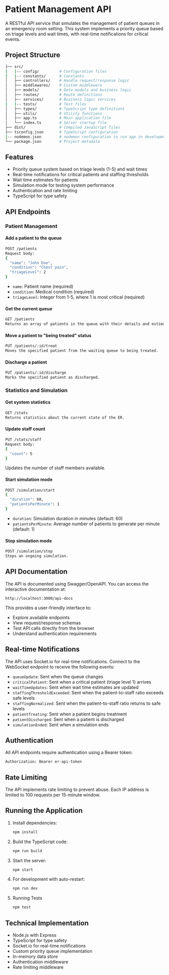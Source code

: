 # Patient Management API

A RESTful API service that simulates the management of patient queues in an emergency room setting. This system implements a priority queue based on triage levels and wait times, with real-time notifications for critical events.

## Project Structure

```bash
├── src/
|   |-- config/         # Configuration files
|   |-- constants/      # Constants
│   ├── controllers/    # Handle request/response logic
│   ├── middlewares/    # Custom middleware
│   ├── models/         # Data models and business logic
│   ├── routes/         # Route definitions
│   ├─- services/       # Business logic services
|   |-- tests/          # Test files
│   ├── types/          # TypeScript type definitions
│   ├── utils/          # Utility functions
│   ├── app.ts          # Main application file
│   └── index.ts        # Server startup file
├── dist/               # Compiled JavaScript files
├── tsconfig.json       # TypeScript configuration
|-- nodemon.json        # nodemon configuration to run app in development mode
└── package.json        # Project metadata
```

## Features

- Priority queue system based on triage levels (1-5) and wait times
- Real-time notifications for critical patients and staffing thresholds
- Wait time estimates for patients
- Simulation mode for testing system performance
- Authentication and rate limiting
- TypeScript for type safety

## API Endpoints

### Patient Management

#### Add a patient to the queue

```bash
POST /patients
Request body:
{
  "name": "John Doe",
  "condition": "Chest pain",
  "triageLevel": 2
}
```

- `name`: Patient name (required)
- `condition`: Medical condition (required)
- `triageLevel`: Integer from 1-5, where 1 is most critical (required)

#### Get the current queue

```bash
GET /patients
Returns an array of patients in the queue with their details and estimated wait times.
```

#### Move a patient to "being treated" status

```bash
PUT /patients/:id/treat
Moves the specified patient from the waiting queue to being treated.
```

#### Discharge a patient

```bash
PUT /patients/:id/discharge
Marks the specified patient as discharged.
```

### Statistics and Simulation

#### Get system statistics

```bash
GET /stats
Returns statistics about the current state of the ER.
```

#### Update staff count

```bash
PUT /stats/staff
Request body:
{
  "count": 5
}
```

Updates the number of staff members available.

#### Start simulation mode

```bash
POST /simulation/start
{
  "duration": 60,
  "patientsPerMinute": 1
}
```

- `duration`: Simulation duration in minutes (default: 60)
- `patientsPerMinute`: Average number of patients to generate per minute (default: 1)

#### Stop simulation mode

```bash
POST /simulation/stop
Stops an ongoing simulation.
```

## API Documentation

The API is documented using Swagger/OpenAPI. You can access the interactive documentation at:

`http://localhost:3000/api-docs`

This provides a user-friendly interface to:

- Explore available endpoints
- View request/response schemas
- Test API calls directly from the browser
- Understand authentication requirements

## Real-time Notifications

The API uses Socket.io for real-time notifications. Connect to the WebSocket endpoint to receive the following events:

- `queueUpdate`: Sent when the queue changes
- `criticalPatient`: Sent when a critical patient (triage level 1) arrives
- `waitTimeUpdates`: Sent when wait time estimates are updated
- `staffingThresholdExceeded`: Sent when the patient-to-staff ratio exceeds safe levels
- `staffingNormalized`: Sent when the patient-to-staff ratio returns to safe levels
- `patientTreating`: Sent when a patient begins treatment
- `patientDischarged`: Sent when a patient is discharged
- `simulationEnded`: Sent when a simulation ends

## Authentication

All API endpoints require authentication using a Bearer token:

```bash
Authorization: Bearer er-api-token
```

## Rate Limiting

The API implements rate limiting to prevent abuse. Each IP address is limited to 100 requests per 15-minute window.

## Running the Application

1. Install dependencies:

    ```bash
    npm install
    ```

2. Build the TypeScript code:

    ```bash
    npm run build
    ```

3. Start the server:

    ```bash
    npm start
    ```

4. For development with auto-restart:

    ```bash
    npm run dev
    ```

5. Running Tests

    ```bash
    npm test
    ```

## Technical Implementation

- Node.js with Express
- TypeScript for type safety
- Socket.io for real-time notifications
- Custom priority queue implementation
- In-memory data store
- Authentication middleware
- Rate limiting middleware

